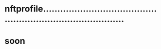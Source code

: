 # nftprofile..................................................................................
# soon
